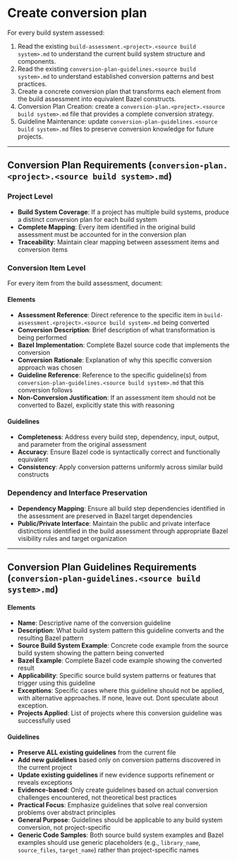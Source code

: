 # Create conversion plan

For every build system assessed:
1. Read the existing `build-assessment.<project>.<source build system>.md` to understand the current build system structure and components.
2. Read the existing `conversion-plan-guidelines.<source build system>.md` to understand established conversion patterns and best practices.
3. Create a concrete conversion plan that transforms each element from the build assessment into equivalent Bazel constructs.
4. Conversion Plan Creation: create a `conversion-plan.<project>.<source build system>.md` file that provides a complete conversion strategy.
5. Guideline Maintenance: update `conversion-plan-guidelines.<source build system>.md` files to preserve conversion knowledge for future projects.

---

## Conversion Plan Requirements (`conversion-plan.<project>.<source build system>.md`)

### Project Level
- **Build System Coverage**: If a project has multiple build systems, produce a distinct conversion plan for each build system
- **Complete Mapping**: Every item identified in the original build assessment must be accounted for in the conversion plan
- **Traceability**: Maintain clear mapping between assessment items and conversion items

### Conversion Item Level

For every item from the build assessment, document:

#### Elements
- **Assessment Reference**: Direct reference to the specific item in `build-assessment.<project>.<source build system>.md` being converted
- **Conversion Description**: Brief description of what transformation is being performed
- **Bazel Implementation**: Complete Bazel source code that implements the conversion
- **Conversion Rationale**: Explanation of why this specific conversion approach was chosen
- **Guideline Reference**: Reference to the specific guideline(s) from `conversion-plan-guidelines.<source build system>.md` that this conversion follows
- **Non-Conversion Justification**: If an assessment item should not be converted to Bazel, explicitly state this with reasoning

#### Guidelines
- **Completeness**: Address every build step, dependency, input, output, and parameter from the original assessment
- **Accuracy**: Ensure Bazel code is syntactically correct and functionally equivalent
- **Consistency**: Apply conversion patterns uniformly across similar build constructs

### Dependency and Interface Preservation
- **Dependency Mapping**: Ensure all build step dependencies identified in the assessment are preserved in Bazel target dependencies
- **Public/Private Interface**: Maintain the public and private interface distinctions identified in the build assessment through appropriate Bazel visibility rules and target organization

---

## Conversion Plan Guidelines Requirements (`conversion-plan-guidelines.<source build system>.md`)

#### Elements
- **Name**: Descriptive name of the conversion guideline
- **Description**: What build system pattern this guideline converts and the resulting Bazel pattern
- **Source Build System Example**: Concrete code example from the source build system showing the pattern being converted
- **Bazel Example**: Complete Bazel code example showing the converted result
- **Applicability**: Specific source build system patterns or features that trigger using this guideline
- **Exceptions**: Specific cases where this guideline should not be applied, with alternative approaches. If none, leave out. Dont speculate about exception.
- **Projects Applied**: List of projects where this conversion guideline was successfully used

#### Guidelines
- **Preserve ALL existing guidelines** from the current file
- **Add new guidelines** based only on conversion patterns discovered in the current project
- **Update existing guidelines** if new evidence supports refinement or reveals exceptions
- **Evidence-based**: Only create guidelines based on actual conversion challenges encountered, not theoretical best practices
- **Practical Focus**: Emphasize guidelines that solve real conversion problems over abstract principles
- **General Purpose**: Guidelines should be applicable to any build system conversion, not project-specific
- **Generic Code Samples**: Both source build system examples and Bazel examples should use generic placeholders (e.g., `library_name`, `source_files`, `target_name`) rather than project-specific names
